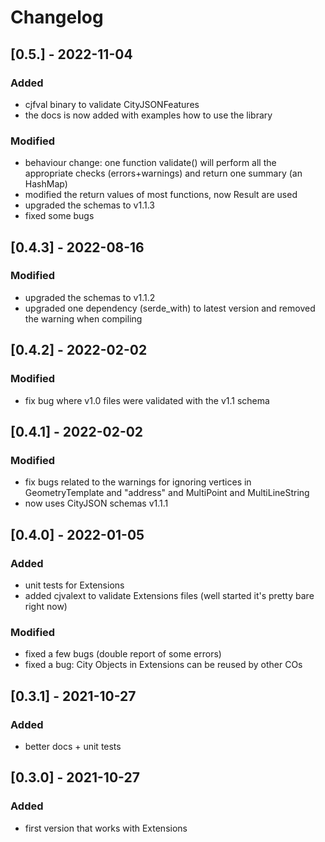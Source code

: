 # Changelog


## [0.5.] - 2022-11-04
### Added
- cjfval binary to validate CityJSONFeatures
- the docs is now added with examples how to use the library
### Modified
- behaviour change: one function validate() will perform all the appropriate checks (errors+warnings) and return one summary (an HashMap)
- modified the return values of most functions, now Result are used
- upgraded the schemas to v1.1.3
- fixed some bugs


## [0.4.3] - 2022-08-16
### Modified
- upgraded the schemas to v1.1.2
- upgraded one dependency (serde_with) to latest version and removed the warning when compiling

## [0.4.2] - 2022-02-02
### Modified
- fix bug where v1.0 files were validated with the v1.1 schema

## [0.4.1] - 2022-02-02
### Modified
- fix bugs related to the warnings for ignoring vertices in GeometryTemplate and "address" and MultiPoint and MultiLineString 
- now uses CityJSON schemas v1.1.1


## [0.4.0] - 2022-01-05
### Added
- unit tests for Extensions
- added cjvalext to validate Extensions files (well started it's pretty bare right now)
### Modified
- fixed a few bugs (double report of some errors)
- fixed a bug: City Objects in Extensions can be reused by other COs


## [0.3.1] - 2021-10-27
### Added
- better docs + unit tests


## [0.3.0] - 2021-10-27
### Added
- first version that works with Extensions